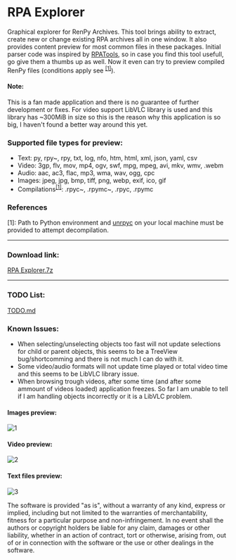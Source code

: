 # RPA Explorer

Graphical explorer for RenPy Archives. This tool brings ability to extract, create new or change existing RPA archives all in one window. It also provides content preview for most common files in these packages. Initial parser code was inspired by [RPATools](https://github.com/Shizmob/rpatool), so in case you find this tool usefull, go give them a thumbs up as well. Now it even can try to preview compiled RenPy files (conditions apply see <sup>[[1]](#note1)</sup>).

#### Note:

This is a fan made application and there is no guarantee of further development or fixes. For video support LibVLC library is used and this library has ~300MiB in size so this is the reason why this application is so big, I haven't found a better way around this yet.

### Supported file types for preview:

- Text: py, rpy~, rpy, txt, log, nfo, htm, html, xml, json, yaml, csv
- Video: 3gp, flv, mov, mp4, ogv, swf, mpg, mpeg, avi, mkv, wmv, .webm
- Audio: aac, ac3, flac, mp3, wma, wav, ogg, cpc
- Images: jpeg, jpg, bmp, tiff, png, webp, exif, ico, gif
- Compilations<sup>[[1]](#note1)</sup>: .rpyc~, .rpymc~, .rpyc, .rpymc

### References

<a name="note1"></a>[1]: Path to Python environment and [unrpyc](https://github.com/CensoredUsername/unrpyc) on your local machine must be provided to attempt decompilation.

---

### Download link:

[RPA Explorer.7z](https://github.com/UniverseDevel/RPA-Explorer/blob/master/RPA%20Explorer/bin/Release/net461/RPA%20Explorer.7z)

---

### TODO List:

[TODO.md](https://github.com/UniverseDevel/RPA-Explorer/blob/master/TODO.md)

### Known Issues:

- When selecting/unselecting objects too fast will not update selections for child or parent objects, this seems to be a TreeView bug/shortcomming and there is not much I can do with it.
- Some video/audio formats will not update time played or total video time and this seems to be LibVLC library issue.
- When browsing trough videos, after some time (and after some ammount of videos loaded) application freezes. So far I am unable to tell if I am handling objects incorrectly or it is a LibVLC problem.

#### Images preview:
![1](https://user-images.githubusercontent.com/47400898/154856556-1da3d011-5631-4100-972c-f6e844967242.png)
#### Video preview:
![2](https://user-images.githubusercontent.com/47400898/154856560-71837ed7-899c-43bb-ab0d-3a10dd7844e8.png)
#### Text files preview:
![3](https://user-images.githubusercontent.com/47400898/154856564-1a588bdd-3412-491d-a070-078e17c42d19.png)

The software is provided "as is", without a warranty of any kind, express or implied, including but not limited to the warranties of merchantability, fitness for a particular purpose and non-infringement. In no event shall the authors or copyright holders be liable for any claim, damages or other liability, whether in an action of contract, tort or otherwise, arising from, out of or in connection with the software or the use or other dealings in the software.

